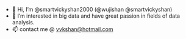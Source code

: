 - 👋 Hi, I’m @smartvickyshan2000 (@wujishan @smartvickyshan)
- 👀 I’m interested in big data and have great passion in fields of data analysis.
- 📫 contact me @ vvkshan@hotmail.com

<!---
smartvickyshan2000/smartvickyshan2000 is a ✨ special ✨ repository because its `README.md` (this file) appears on your GitHub profile.
You can click the Preview link to take a look at your changes.
--->
